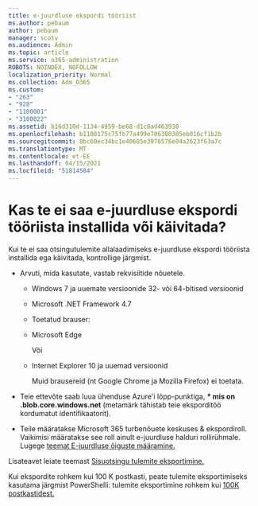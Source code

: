 ```yaml
---
title: e-juurdluse ekspordi tööriist
ms.author: pebaum
author: pebaum
manager: scotv
ms.audience: Admin
ms.topic: article
ms.service: o365-administration
ROBOTS: NOINDEX, NOFOLLOW
localization_priority: Normal
ms.collection: Adm_O365
ms.custom:
- "263"
- "928"
- "1100001"
- "3100022"
ms.assetid: b16d310d-1134-4959-be68-d1c0ad463930
ms.openlocfilehash: b1100175c75fb77a499e706380305eb016cf1b2b
ms.sourcegitcommit: 8bc60ec34bc1e40685e3976576e04a2623f63a7c
ms.translationtype: MT
ms.contentlocale: et-EE
ms.lasthandoff: 04/15/2021
ms.locfileid: "51814584"
---
```

# <a name="cant-install-or-run-the-ediscovery-export-tool"></a>Kas te ei saa e-juurdluse ekspordi tööriista installida või käivitada?

Kui te ei saa otsingutulemite allalaadimiseks e-juurdluse ekspordi tööriista installida ega käivitada, kontrollige järgmist.
  
- Arvuti, mida kasutate, vastab rekvisiitide nõuetele.

  - Windows 7 ja uuemate versioonide 32- või 64-bitised versioonid

  - Microsoft .NET Framework 4.7

  - Toetatud brauser:

  - Microsoft Edge

    Või

  - Internet Explorer 10 ja uuemad versioonid

    Muid brausereid (nt Google Chrome ja Mozilla Firefox) ei toetata.

- Teie ettevõte saab luua ühenduse Azure'i lõpp-punktiga, **\* mis on .blob.core.windows.net** (metamärk tähistab teie eksporditöö kordumatut identifikaatorit).

- Teile määratakse Microsoft 365 turbenõuete keskuses &amp; ekspordiroll. Vaikimisi määratakse see roll ainult e-juurdluse halduri rollirühmale. Lugege [teemat E-juurdluse õiguste määramine.](https://docs.microsoft.com/microsoft-365/compliance/assign-ediscovery-permissions)

Lisateavet leiate teemast [Sisuotsingu tulemite eksportimine.](https://docs.microsoft.com/microsoft-365/compliance/export-search-results)

Kui ekspordite rohkem kui 100 K postkasti, peate tulemite eksportimiseks kasutama järgmist PowerShelli: tulemite eksportimine rohkem kui [100K postkastidest.](https://docs.microsoft.com/microsoft-365/compliance/export-search-results?view=o365-worldwide%23exporting-results-from-more-than-100000-mailboxes)